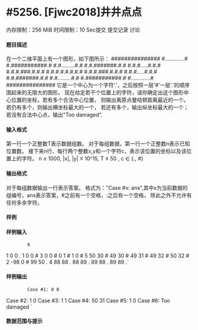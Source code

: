 
# #5256. [Fjwc2018]井井点点
内存限制：256 MiB 时间限制：10 Sec提交 提交记录 讨论
#### 题目描述
在一个二维平面上有一个图形，如下图所示：
###############
#.............#
#.###########.#
#.#.........#.#
#.#.#######.#.#
#.#.#.....#.#.#
#.#.#.###.#.#.#
#.#.#.#.#.#.#.#
#.#.#.###.#.#.#
#.#.#.....#.#.#
#.#.#######.#.#
#.#.........#.#
#.###########.#
#.............#
###############
它是一个中心为一个字符'.'，之后按照一层'#'一层'.'的顺序围起来的无限大的图形。
现在给定若干个位置上的字符，请你确定出这个图形中心位置的坐标，若有多个合法中心位置，
则输出离原点曼哈顿距离最近的一个。若仍有多个，则输出横坐标最大的一个，
若还有多个，输出纵坐标最大的一个；若没有合法中心点，输出"Too damaged".
#### 输入格式
第一行一个正整数T表示数据组数。
对于每组数据，第一行一个正整数n表示已知位置数。
接下来n行，每行两个整数x,y和一个字符c，表示该位置的坐标以及该位置上的字符。
n ≤ 1000, |x|, |y| ≤ 10^15, T ≤ 50 , c ∈ {., #}
#### 输出格式
对于每组数据输出一行表示答案。
格式为："Case #x: ans",其中x为当前数据的组编号，ans表示答案，#之前有一个空格，:之后有一个空格，
除此之外不允许有任何多余字符。
#### 样例

#### 样例输入

			6
1
0 0 .
1
0 0 #
3
0 0 #
0 1 #
1 0 #
5
50 30 #
49 30 #
49 31 #
49 32 #
50 32 #
2
-98 0 #
99 50 .
4
88 88 .
88 89 .
89 88 .
89 89 .`
#### 样例输出

			Case #1: 0 0
Case #2: 1 0
Case #3: 1 1
Case #4: 50 31
Case #5: 1 0
Case #6: Too damaged
`
#### 数据范围与提示


